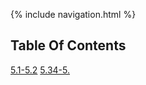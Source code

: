 {% include navigation.html %}

## Table Of Contents 
[5.1-5.2](https://krishnadevl.github.io/AlgorithmsCS3/content/5.1_5.2)
[5.34-5.](https://krishnadevl.github.io/AlgorithmsCS3/content/5-3_5-4)
